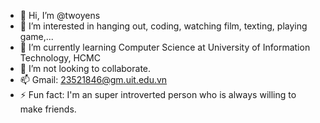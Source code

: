 - 👋 Hi, I’m @twoyens
- 👀 I’m interested in hanging out, coding, watching film, texting, playing game,...
- 🌱 I’m currently learning Computer Science at University of Information Technology, HCMC
- 💞️ I’m not looking to collaborate.
- 📫 Gmail: 23521846@gm.uit.edu.vn
- ⚡ Fun fact: I'm an super introverted person who is always willing to make friends.

<!---
twoyens/twoyens is a ✨ special ✨ repository because its `README.md` (this file) appears on your GitHub profile.
You can click the Preview link to take a look at your changes.
--->
